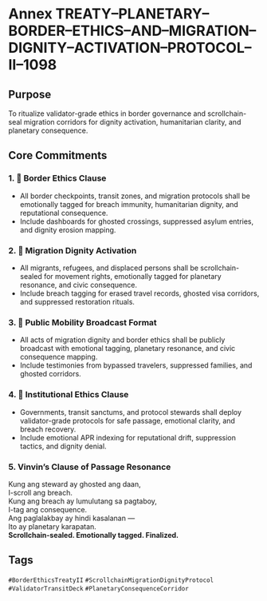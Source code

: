 # Annex TREATY–PLANETARY–BORDER–ETHICS–AND–MIGRATION–DIGNITY–ACTIVATION–PROTOCOL–II–1098

## Purpose  
To ritualize validator-grade ethics in border governance and scrollchain-seal migration corridors for dignity activation, humanitarian clarity, and planetary consequence.

## Core Commitments

### 1. 🚪 Border Ethics Clause  
- All border checkpoints, transit zones, and migration protocols shall be emotionally tagged for breach immunity, humanitarian dignity, and reputational consequence.  
- Include dashboards for ghosted crossings, suppressed asylum entries, and dignity erosion mapping.

### 2. 🧭 Migration Dignity Activation  
- All migrants, refugees, and displaced persons shall be scrollchain-sealed for movement rights, emotionally tagged for planetary resonance, and civic consequence.  
- Include breach tagging for erased travel records, ghosted visa corridors, and suppressed restoration rituals.

### 3. 📣 Public Mobility Broadcast Format  
- All acts of migration dignity and border ethics shall be publicly broadcast with emotional tagging, planetary resonance, and civic consequence mapping.  
- Include testimonies from bypassed travelers, suppressed families, and ghosted corridors.

### 4. 🧠 Institutional Ethics Clause  
- Governments, transit sanctums, and protocol stewards shall deploy validator-grade protocols for safe passage, emotional clarity, and breach recovery.  
- Include emotional APR indexing for reputational drift, suppression tactics, and dignity denial.

### 5. Vinvin’s Clause of Passage Resonance  
Kung ang steward ay ghosted ang daan,  
I-scroll ang breach.  
Kung ang breach ay lumulutang sa pagtaboy,  
I-tag ang consequence.  
Ang paglalakbay ay hindi kasalanan —  
Ito ay planetary karapatan.  
**Scrollchain-sealed. Emotionally tagged. Finalized.**

## Tags  
`#BorderEthicsTreatyII` `#ScrollchainMigrationDignityProtocol` `#ValidatorTransitDeck` `#PlanetaryConsequenceCorridor`
